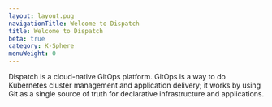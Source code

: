 ```yaml
---
layout: layout.pug
navigationTitle: Welcome to Dispatch
title: Welcome to Dispatch
beta: true
category: K-Sphere
menuWeight: 0
---
```


Dispatch is a cloud-native GitOps platform. GitOps is a way to do Kubernetes cluster management and application delivery; it works by using Git as a single source of truth for declarative infrastructure and applications. 